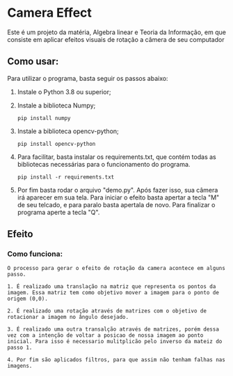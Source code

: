 # Camera Effect

Este é um projeto da matéria, Algebra linear e Teoria da Informação, em que consiste em aplicar efeitos visuais de rotação a câmera de seu computador

## Como usar:

Para utilizar o programa, basta seguir os passos abaixo:

1. Instale o Python 3.8 ou superior;

2. Instale a biblioteca Numpy;

    ```pip install numpy```

3. Instale a biblioteca opencv-python;

    ```pip install opencv-python```

4. Para facilitar, basta instalar os requirements.txt, que contém todas as bibliotecas necessárias para o funcionamento do programa.

    ```pip install -r requirements.txt```

5. Por fim basta rodar o arquivo "demo.py". Após fazer isso, sua câmera irá aparecer em sua tela. Para iniciar o efeito basta apertar a tecla "M" de seu telcado, e para paralo basta apertala de novo. Para finalizar o programa aperte a tecla "Q".

## Efeito

### Como funciona:
    O processo para gerar o efeito de rotação da camera acontece em alguns passo.
    
    1. É realizado uma translação na matriz que representa os pontos da imagem. Essa matriz tem como objetivo mover a imagem para o ponto de origem (0,0).
    
    2. É realizado uma rotação através de matrizes com o objetivo de rotacionar a imagem no ângulo desejado.
    
    3. É realizado uma outra transalção através de matrizes, porém dessa vez com a intenção de voltar a posicao de nossa imagem ao ponto inicial. Para isso é necessario mulitplicão pelo inverso da mateiz do passo 1.
    
    4. Por fim são aplicados filtros, para que assim não tenham falhas nas imagens.
   


